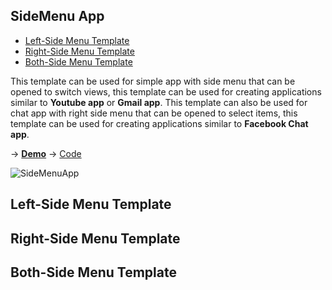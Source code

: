 SideMenu App
-

- [Left-Side Menu Template](#left-side-menu-template)
- [Right-Side Menu Template](#right-side-menu-template)
- [Both-Side Menu Template](#both-side-menu-template)


This template can be used for simple app with side menu that can be opened to switch views, this template can be used for creating applications similar to __Youtube app__ or __Gmail app__. This template can also be used for chat app with right side menu that can be opened to select items, this template can be used for creating applications similar to __Facebook Chat app__.

&rarr; [__Demo__](http://htmlpreview.github.io/?https://raw.github.com/krisrak/appframework-templates/master/template-SideMenuApp-left.html) &rarr; [Code](https://github.com/krisrak/appframework-templates/blob/master/template-SideMenuApp-left.html)

![SideMenuApp](https://raw.github.com/krisrak/appframework-templates/master/screenshots/SideMenuApp.png)

Left-Side Menu Template
-


Right-Side Menu Template
-


Both-Side Menu Template
-


